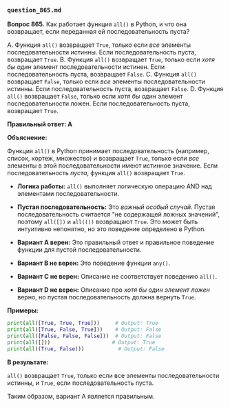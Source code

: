 ### `question_865.md` 

**Вопрос 865.** Как работает функция `all()` в Python, и что она возвращает, если переданная ей последовательность пуста?

A. Функция `all()` возвращает `True`, только если *все* элементы последовательности истинны. Если последовательность пуста, возвращает `True`.
B. Функция `all()` возвращает `True`, только если *хотя бы один* элемент последовательности истинен. Если последовательность пуста, возвращает `False`.
C. Функция `all()` возвращает `False`, только если *все* элементы последовательности истинны. Если последовательность пуста, возвращает `False`.
D. Функция `all()` возвращает `False`, только если *хотя бы один* элемент последовательности ложен. Если последовательность пуста, возвращает `True`.

**Правильный ответ: A**

**Объяснение:**

Функция `all()` в Python принимает последовательность (например, список, кортеж, множество) и возвращает `True`, только если *все* элементы в этой последовательности имеют истинное значение. Если последовательность *пуста*, функция `all()` возвращает `True`.

*   **Логика работы:** `all()` выполняет логическую операцию AND над элементами последовательности.
*   **Пустая последовательность:** Это *важный особый случай*. Пустая последовательность считается "не содержащей ложных значений", поэтому `all([])` и `all(())` возвращают `True`.  Это может быть интуитивно непонятно, но это поведение определено в Python.

*   **Вариант A верен:**  Это правильный ответ и правильное поведение функции для пустой последовательности.
*   **Вариант B не верен:** Это поведение функции `any()`.
*   **Вариант C не верен:** Описание не соответствует поведению `all()`.
*   **Вариант D не верен:** Описание про *хотя бы один элемент ложен* верно, но пустая последовательность должна вернуть `True`.

**Примеры:**

```python
print(all([True, True, True]))     # Output: True
print(all([True, False, True]))    # Output: False
print(all([False, False, False]))  # Output: False
print(all([]))                    # Output: True
print(all((True, False)))           # Output: False
```

**В результате:**

`all()` возвращает `True`, только если все элементы последовательности истинны, и `True`, если последовательность пуста.

Таким образом, вариант A является правильным.
